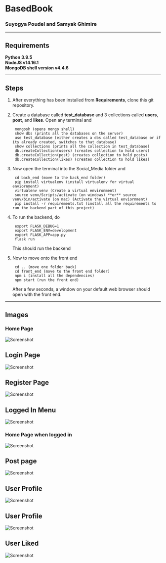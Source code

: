 # BasedBook
### Suyogya Poudel and Samyak Ghimire
---
## Requirements

**Python 3.9.5** <br />
**NodeJS v14.16.1** <br />
**MongoDB shell version v4.4.6** <br />

---

## Steps
1. After everything has been installed from **Requirements**, clone this git repository.
2. Create a database called **test_database** and 3 collections called **users**, **post**, and **likes**. Open any terminal and 

        mongosh (opens mongo shell)
        show dbs (prints all the databases on the server)
        use test_database (either creates a dbs called test_database or if its already created, switches to that database)
        show collections (prints all the collection in test_database)
        db.createCollection(users) (creates collection to hold users)
        db.createCollection(post) (creates collection to hold posts)
        db.createCollection(likes) (creates collection to hold likes)
3. Now open the terminal into the Social_Media folder and

        cd back_end (move to the back_end folder)
        pip install virtualenv (install virtualenv for virtual enviornment)
        virtualenv venv (Create a virtual environment)
        source venv/Scripts/activate (on windows) **or** source venv/bin/activate (on mac) (Activate the virtual enviornment)
        pip install -r requirements.txt (install all the requirements to run the backend part of this project)
4. To run the backend, do

        export FLASK_DEBUG=1
        export FLASK_ENV=development
        export FLASK_APP=app.py
        flask run
    This should run the backend
5. Now to move onto the front end

        cd .. (move one folder back)
        cd front_end (move to the front end folder)
        npm i (install all the dependencies)
        npm start (run the front end)
    After a few seconds, a window on your default web browser should open with the front end.

---

## Images

### Home Page
![Screenshot](images/home-loggedOut.jpg)

## Login Page
![Screenshot](images/login.jpg)

## Register Page
![Screenshot](images/register.jpg)

## Logged In Menu
![Screenshot](images/loggedIn-menu.jpg)

### Home Page when logged in
![Screenshot](images/home-loggedin.jpg)

## Post page
![Screenshot](images/post.jpg)

## User Profile
![Screenshot](images/profile.jpg)

## User Profile
![Screenshot](images/setting.jpg)

## User Liked
![Screenshot](images/liked.jpg)
